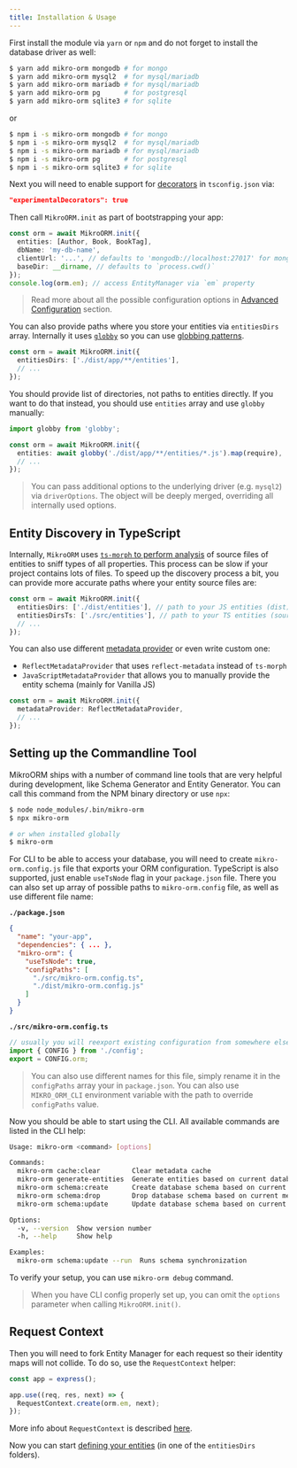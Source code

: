 ```yaml
---
title: Installation & Usage
---
```


First install the module via `yarn` or `npm` and do not forget to install the database driver as well:

```sh
$ yarn add mikro-orm mongodb # for mongo
$ yarn add mikro-orm mysql2  # for mysql/mariadb
$ yarn add mikro-orm mariadb # for mysql/mariadb
$ yarn add mikro-orm pg      # for postgresql
$ yarn add mikro-orm sqlite3 # for sqlite
```

or

```sh
$ npm i -s mikro-orm mongodb # for mongo
$ npm i -s mikro-orm mysql2  # for mysql/mariadb
$ npm i -s mikro-orm mariadb # for mysql/mariadb
$ npm i -s mikro-orm pg      # for postgresql
$ npm i -s mikro-orm sqlite3 # for sqlite
```

Next you will need to enable support for [decorators](https://www.typescriptlang.org/docs/handbook/decorators.html)
in `tsconfig.json` via:

```json
"experimentalDecorators": true
```

Then call `MikroORM.init` as part of bootstrapping your app:

```typescript
const orm = await MikroORM.init({
  entities: [Author, Book, BookTag],
  dbName: 'my-db-name',
  clientUrl: '...', // defaults to 'mongodb://localhost:27017' for mongodb driver
  baseDir: __dirname, // defaults to `process.cwd()`
});
console.log(orm.em); // access EntityManager via `em` property
```

> Read more about all the possible configuration options in [Advanced Configuration](configuration.md) section.

You can also provide paths where you store your entities via `entitiesDirs` array. Internally
it uses [`globby`](https://github.com/sindresorhus/globby) so you can use 
[globbing patterns](https://github.com/sindresorhus/globby#globbing-patterns). 

```typescript
const orm = await MikroORM.init({
  entitiesDirs: ['./dist/app/**/entities'],
  // ...
});
```

You should provide list of directories, not paths to entities directly. If you want to do that
instead, you should use `entities` array and use `globby` manually:

```typescript
import globby from 'globby';

const orm = await MikroORM.init({
  entities: await globby('./dist/app/**/entities/*.js').map(require),
  // ...
});
```

> You can pass additional options to the underlying driver (e.g. `mysql2`) via `driverOptions`. 
> The object will be deeply merged, overriding all internally used options.

## Entity Discovery in TypeScript

Internally, `MikroORM` uses [`ts-morph` to perform analysis](metadata-providers.md) of source files 
of entities to sniff types of all properties. This process can be slow if your project contains lots 
of files. To speed up the discovery process a bit, you can provide more accurate paths where your
entity source files are: 

```typescript
const orm = await MikroORM.init({
  entitiesDirs: ['./dist/entities'], // path to your JS entities (dist), relative to `baseDir`
  entitiesDirsTs: ['./src/entities'], // path to your TS entities (source), relative to `baseDir`
  // ...
});
```

You can also use different [metadata provider](metadata-providers.md) or even write custom one:

- `ReflectMetadataProvider` that uses `reflect-metadata` instead of `ts-morph`
- `JavaScriptMetadataProvider` that allows you to manually provide the entity schema (mainly for Vanilla JS)

```typescript
const orm = await MikroORM.init({
  metadataProvider: ReflectMetadataProvider,
  // ...
});
```

## Setting up the Commandline Tool

MikroORM ships with a number of command line tools that are very helpful during development, 
like Schema Generator and Entity Generator. You can call this command from the NPM binary 
directory or use `npx`:

```sh
$ node node_modules/.bin/mikro-orm
$ npx mikro-orm

# or when installed globally
$ mikro-orm
```

For CLI to be able to access your database, you will need to create `mikro-orm.config.js` file that 
exports your ORM configuration. TypeScript is also supported, just enable `useTsNode` flag in your
`package.json` file. There you can also set up array of possible paths to `mikro-orm.config` file,
as well as use different file name:

**`./package.json`**

```json
{
  "name": "your-app",
  "dependencies": { ... },
  "mikro-orm": {
    "useTsNode": true,
    "configPaths": [
      "./src/mikro-orm.config.ts",
      "./dist/mikro-orm.config.js"
    ]
  }
}
```

**`./src/mikro-orm.config.ts`**

```typescript
// usually you will reexport existing configuration from somewhere else
import { CONFIG } from './config';
export = CONFIG.orm;
```

> You can also use different names for this file, simply rename it in the `configPaths` array
> your in `package.json`. You can also use `MIKRO_ORM_CLI` environment variable with the path
> to override `configPaths` value.

Now you should be able to start using the CLI. All available commands are listed in the CLI help:

```sh
Usage: mikro-orm <command> [options]

Commands:
  mikro-orm cache:clear        Clear metadata cache
  mikro-orm generate-entities  Generate entities based on current database schema
  mikro-orm schema:create      Create database schema based on current metadata
  mikro-orm schema:drop        Drop database schema based on current metadata
  mikro-orm schema:update      Update database schema based on current metadata

Options:
  -v, --version  Show version number                                   [boolean]
  -h, --help     Show help                                             [boolean]

Examples:
  mikro-orm schema:update --run  Runs schema synchronization
```

To verify your setup, you can use `mikro-orm debug` command.

> When you have CLI config properly set up, you can omit the `options` parameter
> when calling `MikroORM.init()`.

## Request Context

Then you will need to fork Entity Manager for each request so their identity maps will not 
collide. To do so, use the `RequestContext` helper:

```typescript
const app = express();

app.use((req, res, next) => {
  RequestContext.create(orm.em, next);
});
```

More info about `RequestContext` is described [here](identity-map.md#request-context).

Now you can start [defining your entities](defining-entities.md) (in one of the `entitiesDirs` folders).
